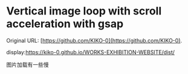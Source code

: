# Vertical image loop with scroll acceleration with gsap
 Original URL: [https://github.com/KIKO-0](https://github.com/KIKO-0).
 
 display:https://kiko-0.github.io/WORKS-EXHIBITION-WEBSITE/dist/

图片加载有一些慢
